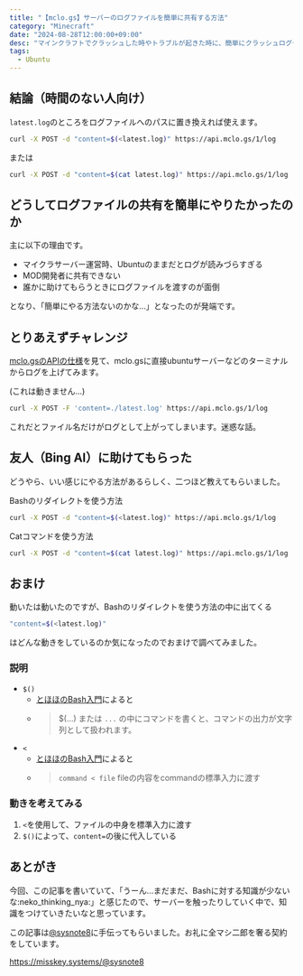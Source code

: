 ```yaml
---
title: "【mclo.gs】サーバーのログファイルを簡単に共有する方法"
category: "Minecraft"
date: "2024-08-28T12:00:00+09:00"
desc: "マインクラフトでクラッシュした時やトラブルが起きた時に、簡単にクラッシュログやサーバーログなどのファイルを共有するやり方を紹介する記事です。"
tags:
  - Ubuntu
---
```


## 結論（時間のない人向け）

`latest.log`のところをログファイルへのパスに置き換えれば使えます。

```bash
curl -X POST -d "content=$(<latest.log)" https://api.mclo.gs/1/log
```

または

```bash
curl -X POST -d "content=$(cat latest.log)" https://api.mclo.gs/1/log
```

## どうしてログファイルの共有を簡単にやりたかったのか

主に以下の理由です。

- マイクラサーバー運営時、Ubuntuのままだとログが読みづらすぎる
- MOD開発者に共有できない
- 誰かに助けてもらうときにログファイルを渡すのが面倒

となり、「簡単にやる方法ないのかな…」となったのが発端です。

## とりあえずチャレンジ

[mclo.gsのAPIの仕様](https://api.mclo.gs)を見て、mclo.gsに直接ubuntuサーバーなどのターミナルからログを上げてみます。

(これは動きません...)

```bash
curl -X POST -F 'content=./latest.log' https://api.mclo.gs/1/log
```

これだとファイル名だけがログとして上がってしまいます。迷惑な話。

## 友人（Bing AI）に助けてもらった

どうやら、いい感じにやる方法があるらしく、二つほど教えてもらいました。

Bashのリダイレクトを使う方法

```bash
curl -X POST -d "content=$(<latest.log)" https://api.mclo.gs/1/log
```

Catコマンドを使う方法

```bash
curl -X POST -d "content=$(cat latest.log)" https://api.mclo.gs/1/log
```

## おまけ

動いたは動いたのですが、Bashのリダイレクトを使う方法の中に出てくる

```bash
"content=$(<latest.log)"
```

はどんな動きをしているのか気になったのでおまけで調べてみました。

### 説明
- `$()`
  - [とほほのBash入門](https://www.tohoho-web.com/ex/shell.html#command-replace)によると
  - > $(...) または `...` の中にコマンドを書くと、コマンドの出力が文字列として扱われます。
- `<`
  - [とほほのBash入門](https://www.tohoho-web.com/ex/shell.html#in-out-redirect)によると
  - > `command < file` fileの内容をcommandの標準入力に渡す

### 動きを考えてみる

1. `<`を使用して、ファイルの中身を標準入力に渡す
2. `$()`によって、`content=`の後に代入している

## あとがき

今回、この記事を書いていて、「うーん…まだまだ、Bashに対する知識が少ないな:neko_thinking_nya:」と感じたので、サーバーを触ったりしていく中で、知識をつけていきたいなと思っています。

この記事は[@sysnote8](https://misskey.systems/@sysnote8)に手伝ってもらいました。お礼に全マシ二郎を奢る契約をしています。

https://misskey.systems/@sysnote8
